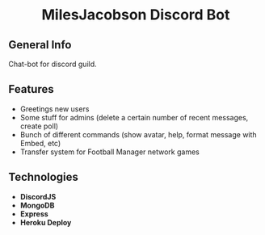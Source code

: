 <h1 align="center">
    MilesJacobson Discord Bot
</h1>

## General Info

Chat-bot for discord guild.

## Features

- Greetings new users
- Some stuff for admins (delete a certain number of recent messages, create poll)
- Bunch of different commands (show avatar, help, format message with Embed, etc)
- Transfer system for Football Manager network games

## Technologies

- **DiscordJS**
- **MongoDB**
- **Express**
- **Heroku Deploy**